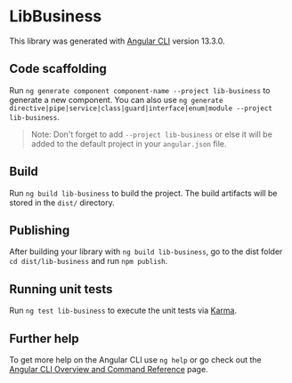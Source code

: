 # LibBusiness

This library was generated with [Angular CLI](https://github.com/angular/angular-cli) version 13.3.0.

## Code scaffolding

Run `ng generate component component-name --project lib-business` to generate a new component. You can also use `ng generate directive|pipe|service|class|guard|interface|enum|module --project lib-business`.
> Note: Don't forget to add `--project lib-business` or else it will be added to the default project in your `angular.json` file. 

## Build

Run `ng build lib-business` to build the project. The build artifacts will be stored in the `dist/` directory.

## Publishing

After building your library with `ng build lib-business`, go to the dist folder `cd dist/lib-business` and run `npm publish`.

## Running unit tests

Run `ng test lib-business` to execute the unit tests via [Karma](https://karma-runner.github.io).

## Further help

To get more help on the Angular CLI use `ng help` or go check out the [Angular CLI Overview and Command Reference](https://angular.io/cli) page.
